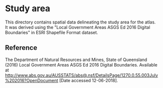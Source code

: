 # Study area

This directory contains spatial data delineating the study area for the atlas. It was derived using the "Local Government Areas ASGS Ed 2016 Digital Boundaries" in ESRI Shapefile Format dataset.

## Reference

The Department of Natural Resources and Mines, State of Queensland (2016) Local Government Areas ASGS Ed 2016 Digital Boundaries. Available at http://www.abs.gov.au/AUSSTATS/abs@.nsf/DetailsPage/1270.0.55.003July%202016?OpenDocument [Date accessed 12-06-2018].
